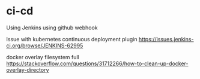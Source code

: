 # ci-cd
Using Jenkins
using github webhook




Issue with kubernetes continuous deployment plugin
https://issues.jenkins-ci.org/browse/JENKINS-62995

docker overlay filesystem full
https://stackoverflow.com/questions/31712266/how-to-clean-up-docker-overlay-directory